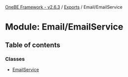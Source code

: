 [OneBE Framework - v2.6.3](../README.md) / [Exports](../modules.md) / Email/EmailService

# Module: Email/EmailService

## Table of contents

### Classes

- [EmailService](../classes/Email_EmailService.EmailService.md)
